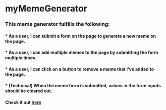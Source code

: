 # myMemeGenerator

### This meme generator fulfills the following:

####  * As a user, I can submit a form on the page to generate a new meme on the page.
####  * As a user, I can add multiple memes to the page by submitting the form multiple times.
####  * As a user, I can click on a button to remove a meme that I’ve added to the page.
####  * (Technical) When the meme form is submitted, values in the form inputs should be cleared out.

#### Check it out [here](http://my-meme-generator.bitballoon.com/)
